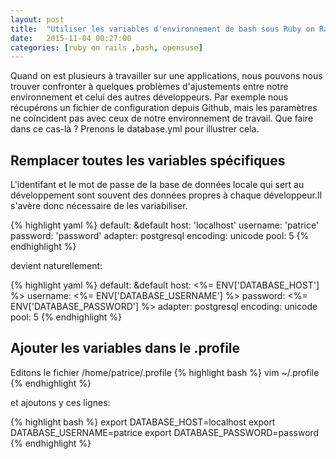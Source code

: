 ```yaml
---
layout: post
title:  "Utiliser les variables d'environnement de bash sous Ruby on Rails"
date:   2015-11-04 00:27:00
categories: [ruby on rails ,bash, opensuse]
---
```


Quand on est plusieurs à travailler sur une applications, nous pouvons nous trouver confronter à quelques problèmes d'ajustements entre notre environnement et celui des autres développeurs. Par exemple nous récupérons un fichier de configuration depuis Github, mais les paramètres ne coïncident pas avec ceux de notre environnement de travail. Que faire dans ce cas-là ? Prenons le database.yml pour illustrer cela.

Remplacer toutes les variables spécifiques
------------------------------------------

L'identifant et le mot de passe de la base de données locale qui sert au développement sont souvent des données propres à chaque développeur.Il s'avère donc nécessaire de les variabiliser.


{% highlight yaml %}
default: &default
  host: 'localhost'
  username: 'patrice'
  password: 'password'
  adapter: postgresql
  encoding: unicode
  pool: 5
{% endhighlight %}

devient naturellement:

{% highlight yaml %}
default: &default
  host: <%= ENV['DATABASE_HOST'] %>
  username: <%= ENV['DATABASE_USERNAME'] %>
  password: <%= ENV['DATABASE_PASSWORD'] %>
  adapter: postgresql
  encoding: unicode
  pool: 5
{% endhighlight %}
 
 
Ajouter les variables dans le .profile
--------------------------------------

Editons le fichier /home/patrice/.profile 
{% highlight bash %}
vim ~/.profile
{% endhighlight %}

et ajoutons y ces lignes:

{% highlight bash %}
export DATABASE_HOST=localhost
export DATABASE_USERNAME=patrice
export DATABASE_PASSWORD=password
{% endhighlight %}
